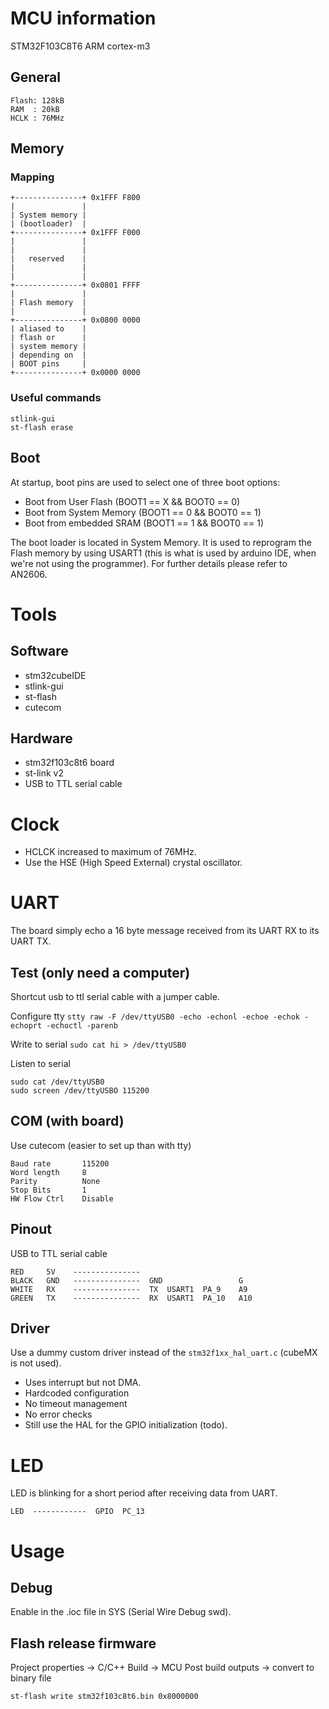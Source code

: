 # MCU information
STM32F103C8T6 ARM cortex-m3

## General
```
Flash: 128kB
RAM  : 20kB
HCLK : 76MHz
```

## Memory
### Mapping

```
+---------------+ 0x1FFF F800
|               |
| System memory |
| (bootloader)  |
+---------------+ 0x1FFF F000
|               |
|               |
|   reserved    |
|               |
|               |
+---------------+ 0x0801 FFFF
|               |
| Flash memory  |
|               |
+---------------+ 0x0800 0000
| aliased to    |
| flash or      |
| system memory |
| depending on  |
| BOOT pins     |
+---------------+ 0x0000 0000
```

### Useful commands
```
stlink-gui
st-flash erase
```

## Boot
At startup, boot pins are used to select one of three boot options:
- Boot from User Flash (BOOT1 == X && BOOT0 == 0)
- Boot from System Memory (BOOT1 == 0 && BOOT0 == 1)
- Boot from embedded SRAM (BOOT1 == 1 && BOOT0 == 1)

The boot loader is located in System Memory. It is used to reprogram the Flash memory by using USART1 (this is what is used by arduino IDE, when we're not using the programmer).
For further details please refer to AN2606.

# Tools
## Software
- stm32cubeIDE
- stlink-gui
- st-flash
- cutecom

## Hardware
- stm32f103c8t6 board
- st-link v2
- USB to TTL serial cable

# Clock
- HCLCK increased to maximum of 76MHz.
- Use the HSE (High Speed External) crystal oscillator.

# UART
The board simply echo a 16 byte message received from its UART RX to its UART TX.

## Test (only need a computer)
Shortcut usb to ttl serial cable with a jumper cable.

Configure tty
`stty raw -F /dev/ttyUSB0 -echo -echonl -echoe -echok -echoprt -echoctl -parenb`

Write to serial
`sudo cat hi > /dev/ttyUSB0`

Listen to serial
```
sudo cat /dev/ttyUSB0
sudo screen /dev/ttyUSBO 115200
```

## COM (with board)
Use cutecom (easier to set up than with tty)
```
Baud rate       115200
Word length     8
Parity          None
Stop Bits       1
HW Flow Ctrl    Disable
```

## Pinout
USB to TTL serial cable

```
RED     5V    ---------------
BLACK   GND   ---------------  GND                 G
WHITE   RX    ---------------  TX  USART1  PA_9    A9
GREEN   TX    ---------------  RX  USART1  PA_10   A10
```

## Driver
Use a dummy custom driver instead of the `stm32f1xx_hal_uart.c` (cubeMX is not used).

- Uses interrupt but not DMA. 
- Hardcoded configuration
- No timeout management
- No error checks
- Still use the HAL for the GPIO initialization (todo).

# LED
LED is blinking for a short period after receiving data from UART.

```
LED  ------------  GPIO  PC_13
```

# Usage
## Debug
Enable in the .ioc file in SYS (Serial Wire Debug swd).

## Flash release firmware
Project properties -> C/C++ Build -> MCU Post build outputs -> convert to binary file

`st-flash write stm32f103c8t6.bin 0x8000000`
